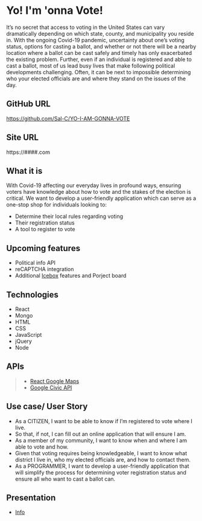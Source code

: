 # Yo! I'm 'onna Vote!
It’s no secret that access to voting in the United States can vary dramatically depending on which state, county, and municipality you reside in. With the ongoing Covid-19 pandemic, uncertainty about one’s voting status, options for casting a ballot, and whether or not there will be a nearby location where a ballot can be cast safely and timely has only exacerbated the existing problem.
Further, even if an individual is registered and able to cast a ballot, most of us lead busy lives that make following political developments challenging. Often, it can be next to impossible determining who your elected officials are and where they stand on the issues of the day.
## GitHub URL
https://github.com/Sal-C/YO-I-AM-GONNA-VOTE
## Site URL
https://####.com
## What it is
With Covid-19 affecting our everyday lives in profound ways, ensuring voters have knowledge about how to vote and the stakes of the election is critical.
We want to develop a user-friendly application which can serve as a one-stop shop for individuals looking to: 
- Determine their local rules regarding voting
- Their registration status
- A tool to register to vote
## Upcoming features
- Political info API
- reCAPTCHA integration 
- Additional [Icebox](https://github.com/Sal-C/YO-I-AM-GONNA-VOTE/projects/1) features and Porject board

## Technologies

- React
- Mongo
- HTML
- CSS 
- JavaScript
- jQuery
- Node


## APIs
> - [React Google Maps](https://www.npmjs.com/package/@react-google-maps/api)
> - [Google Civic API](https://developers.google.com/civic-information)
## Use case/ User Story
- As a CITIZEN, I want to be able to know if I’m registered to vote where I live.
- So that, if not, I can fill out an online application that will ensure I am.
- As a member of my community, I want to know when and where I am able to vote and how.
- Given that voting requires being  knowledgeable, I want to know what district I live in, who my  elected officials are, and how to contact them.
- As a PROGRAMMER, I want to develop a user-friendly application that will simplify the process for determining voter registration status and ensure all who want to cast a ballot can.
## Presentation
- [Info](https://docs.google.com/presentation/d/14YvUmHv4BpC4BCp7DklvxYH8slHtIBEJF3tJmUifMvM/edit#slide=id.g246ee7dff8_1_12)